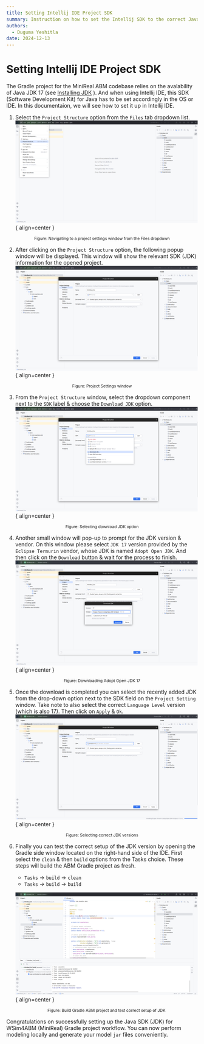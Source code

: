 ```yaml
---
title: Setting Intellij IDE Project SDK
summary: Instruction on how to set the Intellij SDK to the correct Java JDK.
authors:
  - Duguma Yeshitla
date: 2024-12-13
---
```


# Setting Intellij IDE Project SDK

The Gradle project for the MiniReal ABM codebase relies on the avalability of Java JDK 17 (see [Installing JDK](./install_jdk.md) ). And when using Intellij IDE, this SDK (Software Development Kit) for Java has to be set accordingly in the OS or IDE. In this documentaion, we will see how to set it up in Intellij IDE.

1. Select the `Project Structure` option from the `Files` tab dropdown list.
  ![Navigating to Project Setting](../imgs/troubleshooting/setting_intellij_sdk/open_intellij_file_options.png){ align=center }
  <p style="text-align: center; font-size: 0.75em;">
      Figure: Navigating to a project settings window from the Files dropdown
  </p>

2. After clicking on the `Project Structure` option, the following popup window will be displayed. This window will show the relevant SDK (JDK) information for the opened project.
  ![Project Setting window](../imgs/troubleshooting/setting_intellij_sdk/open_intellij_sdk_settings_ui(cropped).png){ align=center }
  <p style="text-align: center; font-size: 0.75em;">
      Figure: Project Settings window
  </p>

3. From the `Project Structure` window, select the dropdown component next to the `SDK` label & choose the `Download JDK` option.
  ![Selecting download JDK option](../imgs/troubleshooting/setting_intellij_sdk/invoke_download_jdk_ui(cropped).png){ align=center }
  <p style="text-align: center; font-size: 0.75em;">
      Figure: Selecting download JDK option
  </p>

4. Another small window will pop-up to prompt for the JDK version & vendor. On this
window please select `JDK 17` version provided by the `Eclipse Termurin` vendor, whose
JDK is named `Adopt Open JDK`. And then click on the `Download` button & wait for the process to finish.
  ![Downloading Adopt Open JDK 17](../imgs/troubleshooting/setting_intellij_sdk/select_temurin_jdk17_for_download(cropped).png){ align=center }
  <p style="text-align: center; font-size: 0.75em;">
      Figure: Downloading Adopt Open JDK 17
  </p>

5. Once the download is completed you can select the recently added JDK from the drop-down option next to the SDK field on the `Project Setting` window. Take note to also select the correct `Language Level` version (which is also 17). Then click on `Apply` & `Ok`.
  ![Selecting correct JDK versions](../imgs/troubleshooting/setting_intellij_sdk/select_correct_jdk_after_download(cropped).png){ align=center }
  <p style="text-align: center; font-size: 0.75em;">
      Figure: Selecting correct JDK versions
  </p>

6. Finally you can test the correct setup of the JDK version by opening the Gradle side window located on the right-hand side of the IDE. First select the `clean` & then `build` options from the Tasks choice. These steps will build the ABM Gradle project as fresh.
    * `Tasks` -> `build` -> `clean`
    * `Tasks` -> `build` -> `build`

    ![Testing correct setup of JDK](../imgs/troubleshooting/setting_intellij_sdk/test_jdk_setup_wz_gradle_tasks.png){ align=center }
    <p style="text-align: center; font-size: 0.75em;">
        Figure: Build Gradle ABM project and test correct setup of JDK
    </p>
  

Congratulations on successfully setting up the Java SDK (JDK) for WSim4ABM (MiniReal) Gradle project workflow. You can now perform modeling locally and generate your model
`jar` files conveniently.

